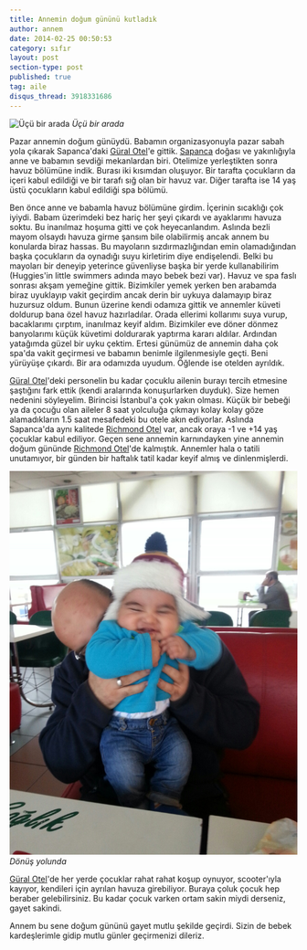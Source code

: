 ```yaml
---
title: Annemin doğum gününü kutladık
author: annem
date: 2014-02-25 00:50:53
category: sıfır
layout: post
section-type: post
published: true
tag: aile
disqus_thread: 3918331686
---
```


![Üçü bir arada](/imgs/posts/annemin-dogum-gunu.jpg)
*Üçü bir arada*

Pazar annemin doğum günüydü. Babamın organizasyonuyla pazar sabah yola çıkarak Sapanca'daki <a href="http://www.booking.com/hotel/tr/gural-sapanca-wellness-park.html?aid=383020" target="_blank">Güral Otel</a>'e gittik. <a href="http://www.booking.com/searchresults.html?city=-769098;aid=383020" target="_blank">Sapanca</a> doğası ve yakınlığıyla anne ve babamın sevdiği mekanlardan biri. Otelimize yerleştikten sonra havuz bölümüne indik. Burası iki kısımdan oluşuyor. Bir tarafta çocukların da içeri kabul edildiği ve bir tarafı sığ olan bir havuz var. Diğer tarafta ise 14 yaş üstü çocukların kabul edildiği spa bölümü.

Ben önce anne ve babamla havuz bölümüne girdim. İçerinin sıcaklığı çok iyiydi. Babam üzerimdeki bez hariç her şeyi çıkardı ve ayaklarımı havuza soktu. Bu inanılmaz hoşuma gitti ve çok heyecanlandım. Aslında bezli mayom olsaydı havuza girme şansım bile olabilirmiş ancak annem bu konularda biraz hassas. Bu mayoların sızdırmazlığından emin olamadığından başka çocukların da oynadığı suyu kirletirim diye endişelendi. Belki bu mayoları bir deneyip yeterince güvenliyse başka bir yerde kullanabilirim (Huggies'in little swimmers adında mayo bebek bezi var). Havuz ve spa faslı sonrası akşam yemeğine gittik. Bizimkiler yemek yerken ben arabamda biraz uyuklayıp vakit geçirdim ancak derin bir uykuya dalamayıp biraz huzursuz oldum. Bunun üzerine kendi odamıza gittik ve annemler küveti doldurup bana özel havuz hazırladılar. Orada ellerimi kollarımı suya vurup, bacaklarımı çırptım, inanılmaz keyif aldım. Bizimkiler eve döner dönmez banyolarımı küçük küvetimi doldurarak yaptırma kararı aldılar. Ardından yatağımda güzel bir uyku çektim. Ertesi günümüz de annemin daha çok spa'da vakit geçirmesi ve babamın benimle ilgilenmesiyle geçti. Beni yürüyüşe çıkardı. Bir ara odamızda uyudum. Öğlende ise otelden ayrıldık.

<a href="http://www.booking.com/hotel/tr/gural-sapanca-wellness-park.html?aid=383020" target="_blank">Güral Otel</a>'deki personelin bu kadar çocuklu ailenin burayı tercih etmesine şaştığını fark ettik (kendi aralarında konuşurlarken duyduk). Size hemen nedenini söyleyelim. Birincisi İstanbul'a çok yakın olması. Küçük bir bebeği ya da çocuğu olan aileler 8 saat yolculuğa çıkmayı kolay kolay göze alamadıkların 1.5 saat mesafedeki bu otele akın ediyorlar. Aslında Sapanca'da aynı kalitede <a href="http://www.booking.com/hotel/tr/richmond-nua-wellness-spa.html?aid=383020" target="_blank">Richmond Otel</a> var, ancak oraya -1 ve +14 yaş çocuklar kabul ediliyor. Geçen sene annemin karnındayken yine annemin doğum gününde <a href="http://www.booking.com/hotel/tr/richmond-nua-wellness-spa.html?aid=383020" target="_blank">Richmond Otel</a>'de kalmıştık. Annemler hala o tatili unutamıyor, bir günden bir haftalık tatil kadar keyif almış ve dinlenmişlerdi.

![Dönüş yolunda](/img/posts/sapanca-donus-yolu.jpg)
*Dönüş yolunda*

<a href="http://www.booking.com/hotel/tr/gural-sapanca-wellness-park.html?aid=383020" target="_blank">Güral Otel</a>'de her yerde çocuklar rahat rahat koşup oynuyor, scooter'ıyla kayıyor, kendileri için ayrılan havuza girebiliyor. Buraya çoluk çocuk hep beraber gelebilirsiniz. Bu kadar çocuk varken ortam sakin miydi derseniz, gayet sakindi.

Annem bu sene doğum gününü gayet mutlu şekilde geçirdi. Sizin de bebek kardeşlerimle gidip mutlu günler geçirmenizi dileriz.
